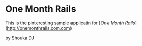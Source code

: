 # One Month Rails

This is the pinteresting sample applicatin for 
[*One Month Rails*] (http://onemonthrails.com.com)

by Shouka DJ